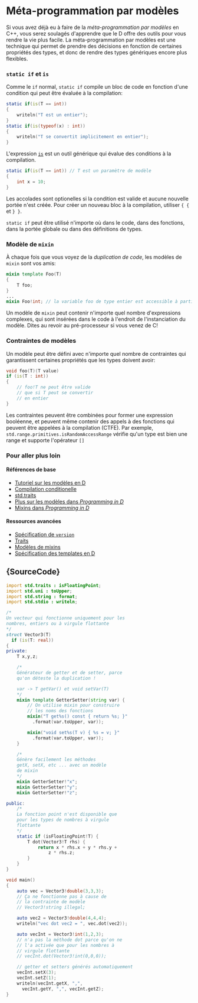 # Méta-programmation par modèles

Si vous avez déjà eu à faire de la *méta-programmation par modèles* en C++, vous serez soulagés d'apprendre que le D offre des outils pour vous rendre la vie plus facile. La méta-programmation par modèles est une technique qui permet de prendre des décisions en fonction de certaines propriétés des types, et donc de rendre des types génériques encore plus flexibles.

### `static if` et `is`

Comme le `if` normal, `static if` compile un bloc de code en fonction d'une condition qui peut être évaluée à la compilation:

```d
static if(is(T == int))
{
    writeln("T est un entier");
}
static if(is(typeof(x) : int))
{
    writeln("T se convertit implicitement en entier");
}
```

L'expression [`is`](http://wiki.dlang.org/Is_expression) est un outil générique qui évalue des conditions à la compilation.

```d
static if(is(T == int)) // T est un paramètre de modèle
{
    int x = 10;
}
```

Les accolades sont optionelles si la condition est valide et aucune nouvelle portée n'est créée. Pour créer un nouveau bloc à la compilation, utiliser `{ {` et `} }`.

`static if` peut être utilisé n'importe où dans le code, dans des fonctions, dans la portée globale ou dans des définitions de types.

### Modèle de `mixin`

À chaque fois que vous voyez de la *duplication de code*, les modèles de `mixin` sont vos amis:

```d
mixin template Foo(T)
{
    T foo;
}
...
mixin Foo!int; // la variable foo de type entier est accessible à partir d'ici
```

Un modèle de `mixin` peut contenir n'importe quel nombre d'expressions complexes, qui sont insérées dans le code à l'endroit de l'instanciation du modèle. Dites au revoir au pré-processeur si vous venez de C!

### Contraintes de modèles

Un modèle peut être défini avec n'importe quel nombre de contraintes qui garantissent certaines propriétés que les types doivent avoir:

```d
void foo(T)(T value)
if (is(T : int))
{
    // foo!T ne peut être valide
    // que si T peut se convertir
    // en entier
}
```

Les contraintes peuvent être combinées pour former une expression booléenne, et peuvent même contenir des appels à des fonctions qui peuvent être appelées à la compilation (CTFE). Par exemple, `std.range.primitives.isRandomAccessRange` vérifie qu'un type est bien une range et supporte l'opérateur `[]`

### Pour aller plus loin

#### Références de base

- [Tutoriel sur les modèles en D](https://github.com/PhilippeSigaud/D-templates-tutorial)
- [Compilation conditionelle](http://ddili.org/ders/d.en/cond_comp.html)
- [std.traits](https://dlang.org/phobos/std_traits.html)
- [Plus sur les modèles dans  _Programming in D_](http://ddili.org/ders/d.en/templates_more.html)
- [Mixins dans  _Programming in D_](http://ddili.org/ders/d.en/mixin.html)

#### Ressources avancées

- [Spécification de `version`](https://dlang.org/spec/version.html)
- [Traits](https://dlang.org/spec/traits.html)
- [Modèles de mixins](https://dlang.org/spec/template-mixin.html)
- [Spécification des templates en D](https://dlang.org/spec/template.html)

## {SourceCode}

```d
import std.traits : isFloatingPoint;
import std.uni : toUpper;
import std.string : format;
import std.stdio : writeln;

/*
Un vecteur qui fonctionne uniquement pour les
nombres, entiers ou à virgule flottante
*/
struct Vector3(T)
  if (is(T: real))
{
private:
    T x,y,z;

    /*
    Générateur de getter et de setter, parce
    qu'on déteste la duplication !

    var -> T getVar() et void setVar(T)
    */
    mixin template GetterSetter(string var) {
        // On utilise mixin pour construire
        // les noms des fonctions
        mixin("T get%s() const { return %s; }"
          .format(var.toUpper, var));

        mixin("void set%s(T v) { %s = v; }"
          .format(var.toUpper, var));
    }

    /*
    Génère facilement les méthodes 
    getX, setX, etc ... avec un modèle
    de mixin
    */
    mixin GetterSetter!"x";
    mixin GetterSetter!"y";
    mixin GetterSetter!"z";

public:
    /*
    La fonction point n'est disponible que 
    pour les types de nombres à virgule
    flottante
    */
    static if (isFloatingPoint!T) {
        T dot(Vector3!T rhs) {
            return x * rhs.x + y * rhs.y +
                z * rhs.z;
        }
    }
}

void main()
{
    auto vec = Vector3!double(3,3,3);
    // Ça ne fonctionne pas à cause de 
    // la contrainte de modèle
    // Vector3!string illegal;

    auto vec2 = Vector3!double(4,4,4);
    writeln("vec dot vec2 = ", vec.dot(vec2));

    auto vecInt = Vector3!int(1,2,3);
    // n'a pas la méthode dot parce qu'on ne 
    // l'a activée que pour les nombres à
    // virgule flottante
    // vecInt.dot(Vector3!int(0,0,0));

    // getter et setters générés automatiquement
    vecInt.setX(3);
    vecInt.setZ(1);
    writeln(vecInt.getX, ",",
      vecInt.getY, ",", vecInt.getZ);
}
```
